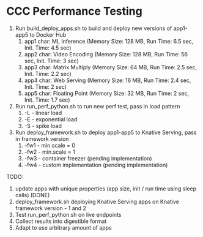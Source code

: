 # CCC Performance Testing

1. Run build_deploy_apps.sh to build and deploy new versions of app1-app5 to Docker Hub
   1. app1 char: ML Inference (Memory Size: 128 MB, Run Time: 6.5 sec, Init. Time: 4.5 sec)
   2. app2 char: Video Encoding (Memory Size: 128 MB, Run Time: 56 sec, Init. Time: 3 sec)
   3. app3 char: Matrix Multiply (Memory Size: 64 MB, Run Time: 2.5 sec, Init. Time: 2.2 sec)
   4. app4 char: Web Serving (Memory Size: 16 MB, Run Time: 2.4 sec, Init. Time: 2 sec)
   5. app5 char: Floating Point (Memory Size: 32 MB, Run Time: 2 sec, Init. Time: 1.7 sec)
2. Run run_perf_python.sh to run new perf test, pass in load pattern
   1. -L - linear load 
   2. -E - exponential load
   3. -S - spike load
3. Run deploy_framework.sh to deploy app1-app5 to Knative Serving, pass in framework version
   1. -fw1 - min.scale = 0
   2. -fw2 - min.scale = 1
   3. -fw3 - container freezer (pending implementation)
   4. -fw4 - custom implementation (pending implementation)

TODO:
1. update apps with unique properties (app size, init / run time using sleep calls) (DONE)
2. deploy_framework.sh deploying Knative Serving apps on Knative framework version - 1 and 2
3. Test run_perf_python.sh on live endpoints
4. Collect results into digestible format
5. Adapt to use arbitrary amount of apps
